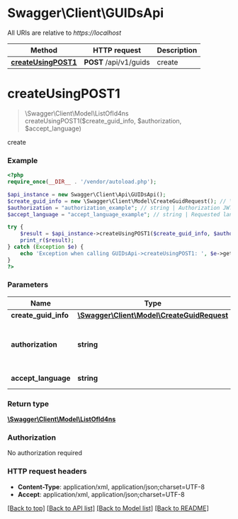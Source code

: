 # Swagger\Client\GUIDsApi

All URIs are relative to *https://localhost*

Method | HTTP request | Description
------------- | ------------- | -------------
[**createUsingPOST1**](GUIDsApi.md#createUsingPOST1) | **POST** /api/v1/guids | create


# **createUsingPOST1**
> \Swagger\Client\Model\ListOfId4ns createUsingPOST1($create_guid_info, $authorization, $accept_language)

create

### Example
```php
<?php
require_once(__DIR__ . '/vendor/autoload.php');

$api_instance = new Swagger\Client\Api\GUIDsApi();
$create_guid_info = new \Swagger\Client\Model\CreateGuidRequest(); // \Swagger\Client\Model\CreateGuidRequest | createGUIDInfo
$authorization = "authorization_example"; // string | Authorization JWT Bearer Token as returned from /login
$accept_language = "accept_language_example"; // string | Requested language

try {
    $result = $api_instance->createUsingPOST1($create_guid_info, $authorization, $accept_language);
    print_r($result);
} catch (Exception $e) {
    echo 'Exception when calling GUIDsApi->createUsingPOST1: ', $e->getMessage(), PHP_EOL;
}
?>
```

### Parameters

Name | Type | Description  | Notes
------------- | ------------- | ------------- | -------------
 **create_guid_info** | [**\Swagger\Client\Model\CreateGuidRequest**](../Model/CreateGuidRequest.md)| createGUIDInfo |
 **authorization** | **string**| Authorization JWT Bearer Token as returned from /login | [optional]
 **accept_language** | **string**| Requested language | [optional]

### Return type

[**\Swagger\Client\Model\ListOfId4ns**](../Model/ListOfId4ns.md)

### Authorization

No authorization required

### HTTP request headers

 - **Content-Type**: application/xml, application/json;charset=UTF-8
 - **Accept**: application/xml, application/json;charset=UTF-8

[[Back to top]](#) [[Back to API list]](../../README.md#documentation-for-api-endpoints) [[Back to Model list]](../../README.md#documentation-for-models) [[Back to README]](../../README.md)

